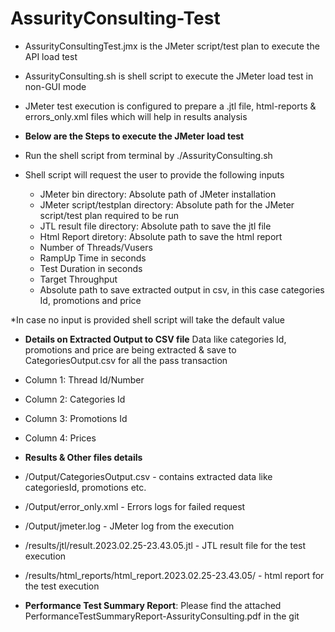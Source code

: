 # AssurityConsulting-Test

* AssurityConsultingTest.jmx is the JMeter script/test plan to execute the API load test
* AssurityConsulting.sh is shell script to execute the JMeter load test in non-GUI mode
* JMeter test execution is configured to prepare a .jtl file, html-reports & errors_only.xml files which will help in results analysis


* **Below are the Steps to execute the JMeter load test**
* Run the shell script from terminal by ./AssurityConsulting.sh
* Shell script will request the user to provide the following inputs
	- JMeter bin directory: Absolute path of JMeter installation
	- JMeter script/testplan directory: Absolute path for the JMeter script/test plan required to be run
	- JTL result file directory: Absolute path to save the jtl file
	- Html Report diretory: Absolute path to save the html report
	- Number of Threads/Vusers
	- RampUp Time in seconds
	- Test Duration in seconds
	- Target Throughput
	- Absolute path to save extracted output in csv, in this case categories Id, promotions and price

*In case no input is provided shell script will take the default value


* **Details on Extracted Output to CSV file**
Data like categories Id, promotions and price are being extracted & save to CategoriesOutput.csv for all the pass transaction
* Column 1: Thread Id/Number
* Column 2: Categories Id
* Column 3: Promotions Id
* Column 4: Prices

* **Results & Other files details**
* /Output/CategoriesOutput.csv - contains extracted data like categoriesId, promotions etc.
* /Output/error_only.xml - Errors logs for failed request
* /Output/jmeter.log - JMeter log from the execution
* /results/jtl/result.2023.02.25-23.43.05.jtl - JTL result file for the test execution
* /results/html_reports/html_report.2023.02.25-23.43.05/ - html report for the test execution

* **Performance Test Summary Report**: Please find the attached PerformanceTestSummaryReport-AssurityConsulting.pdf in the git
